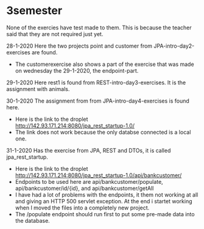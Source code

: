 # 3semester


None of the exercies have test made to them. This is because the teacher said that they are not required just yet.

28-1-2020 Here the two projects point and customer from JPA-intro-day2-exercises are found.
* The customerexercise also shows a part of the exercise that was made on wednesday the 29-1-2020, the endpoint-part.

29-1-2020 Here rest1 is found from REST-intro-day3-exercises. It is the assignment with animals.

30-1-2020 The assignment from from JPA-intro-day4-exercises is found here.
* Here is the link to the droplet http://142.93.171.214:8080/jpa_rest_startup-1.0/ 
* The link does not work because the only databse connected is a local one.

31-1-2020 Has the exercise from JPA, REST and DTOs, it is called jpa_rest_startup.
* Here is the link to the droplet http://142.93.171.214:8080/jpa_rest_startup-1.0/api/bankcustomer/
* Endpoints to be used here are api/bankcustomer/populate, api/bankcustomer/id/{id}, and api/bankcustomer/getAll
* I have had a lot of problems with the endpoints, it them not working at all and giving an HTTP 500 servlet exception. At the end i startet working when I moved the files into a completely new project.
* The /populate endpoint should run first to put some pre-made data into the database.
